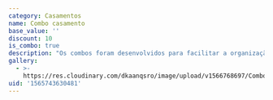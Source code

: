 ```yaml
---
category: Casamentos
name: Combo casamento
base_value: ''
discount: 10
is_combo: true
description: "Os combos foram desenvolvidos para facilitar a organização do\r evento e oferecer um conjunto de possibilidades por um preço\r mais acessível. Você pode compor o combo com os itens que\r preferir e o desconto varia de 5% a 10% de acordo com a\r quantidade final.\r\n\n\\* O convite é peça obrigatória em todos os combos.\r\n\n\\* O desconto para o combo de casamento é aplicado para compras\r com no mínimo 5 itens diferentes.\r\n\nAlgumas sugestões de itens que podem ser combinados:\r\n\nConvite\r\n\nCardápio\r\n\nMarcador de mesa\r\n\nToppers\r\n\nCaketopper\r\n\nChuva de arroz\r\n\nLágrimas de alegria\r\n\nCaixa para bem-casado\r\n\nPlacas para cadeira\r\n\nCaixa convite para padrinhos e madrinhas\r\n\nCaixa convite para aias e pajens\r\n\nManual para padrinhos e madrinhas\r\n\nCaderno de votos\r\n\nFolha timbrada para recados\r\n\nKit toalete"
gallery:
  - >-
    https://res.cloudinary.com/dkaanqsro/image/upload/v1566768697/Combo_casamento_n6hyns.jpg
uid: '1565743630481'
---
```


